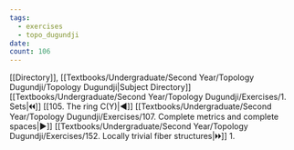 ```yaml
---
tags:
  - exercises
  - topo_dugundji
date: 
count: 106
---
```

[[Directory]], [[Textbooks/Undergraduate/Second Year/Topology Dugundji/Topology Dugundji|Subject Directory]]
[[Textbooks/Undergraduate/Second Year/Topology Dugundji/Exercises/1. Sets|🞀🞀]] [[105. The ring C(Y)|◀]] [[Textbooks/Undergraduate/Second Year/Topology Dugundji/Exercises/107. Complete metrics and complete spaces|▶]] [[Textbooks/Undergraduate/Second Year/Topology Dugundji/Exercises/152. Locally trivial fiber structures|🞂🞂]]
1. 